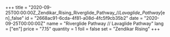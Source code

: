 +++
title = "2020-09-25T00:00:00Z_Zendikar_Rising_Riverglide_Pathway_//_Lavaglide_Pathway_[en]_false"
id = "2668ac91-6cda-4f81-a08d-4fc5f9cb35b2"
date = "2020-09-25T00:00:00Z"
name = "Riverglide Pathway // Lavaglide Pathway"
lang = ["en"]
price = "7.15"
quantity = 1
foil = false
set = "Zendikar Rising"
+++
